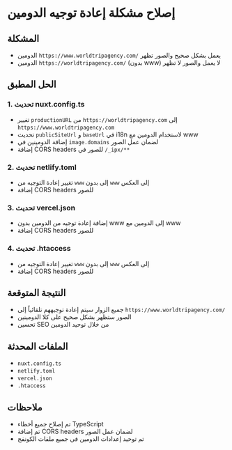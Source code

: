 # إصلاح مشكلة إعادة توجيه الدومين

## المشكلة
- الدومين `https://www.worldtripagency.com/` يعمل بشكل صحيح والصور تظهر
- الدومين `https://worldtripagency.com/` (بدون www) لا يعمل والصور لا تظهر

## الحل المطبق

### 1. تحديث nuxt.config.ts
- تغيير `productionURL` من `https://worldtripagency.com` إلى `https://www.worldtripagency.com`
- تحديث `publicSiteUrl` و `baseUrl` في i18n لاستخدام الدومين مع www
- إضافة الدومينين في `image.domains` لضمان عمل الصور
- إضافة CORS headers للصور في `/_ipx/**`

### 2. تحديث netlify.toml
- تغيير إعادة التوجيه من `www` إلى بدون `www` إلى العكس
- إضافة CORS headers للصور

### 3. تحديث vercel.json
- إضافة إعادة توجيه من الدومين بدون www إلى الدومين مع www
- إضافة CORS headers للصور

### 4. تحديث .htaccess
- تغيير إعادة التوجيه من `www` إلى بدون `www` إلى العكس
- إضافة CORS headers للصور

## النتيجة المتوقعة
- جميع الزوار سيتم إعادة توجيههم تلقائياً إلى `https://www.worldtripagency.com/`
- الصور ستظهر بشكل صحيح على كلا الدومينين
- تحسين SEO من خلال توحيد الدومين

## الملفات المحدثة
- `nuxt.config.ts`
- `netlify.toml`
- `vercel.json`
- `.htaccess`

## ملاحظات
- تم إصلاح جميع أخطاء TypeScript
- تم إضافة CORS headers لضمان عمل الصور
- تم توحيد إعدادات الدومين في جميع ملفات الكونفج

